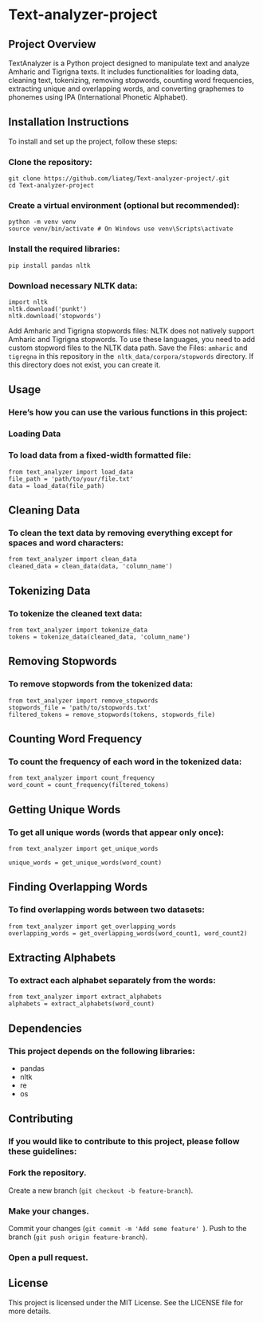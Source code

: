 # Text-analyzer-project

## Project Overview
TextAnalyzer is a Python project designed to manipulate text and analyze Amharic and Tigrigna texts. It includes functionalities for loading data, cleaning text, tokenizing, removing stopwords, counting word frequencies, extracting unique and overlapping words, and converting graphemes to phonemes using IPA (International Phonetic Alphabet).

## Installation Instructions
To install and set up the project, follow these steps:

### Clone the repository:
```
git clone https://github.com/liateg/Text-analyzer-project/.git
cd Text-analyzer-project
```

### Create a virtual environment (optional but recommended):
```
python -m venv venv
source venv/bin/activate # On Windows use venv\Scripts\activate 
```
### Install the required libraries:
`pip install pandas nltk`

### Download necessary NLTK data:

```
import nltk
nltk.download('punkt')
nltk.download('stopwords')

```
Add Amharic and Tigrigna stopwords files: NLTK does not natively support Amharic and Tigrigna stopwords. To use these languages, you need to add custom stopword files to the NLTK data path.
Save the Files: `amharic` and `tigregna` in this repository in the` nltk_data/corpora/stopwords` directory. If this directory does not exist, you can create it.

## Usage
### Here’s how you can use the various functions in this project:

### Loading Data
### To load data from a fixed-width formatted file:
```
from text_analyzer import load_data
file_path = 'path/to/your/file.txt'
data = load_data(file_path)
```

## Cleaning Data
### To clean the text data by removing everything except for spaces and word characters:
```
from text_analyzer import clean_data
cleaned_data = clean_data(data, 'column_name')
```
## Tokenizing Data
### To tokenize the cleaned text data:
```
from text_analyzer import tokenize_data
tokens = tokenize_data(cleaned_data, 'column_name')
```
## Removing Stopwords
### To remove stopwords from the tokenized data:
```
from text_analyzer import remove_stopwords
stopwords_file = 'path/to/stopwords.txt'
filtered_tokens = remove_stopwords(tokens, stopwords_file)
```
## Counting Word Frequency
### To count the frequency of each word in the tokenized data:
```
from text_analyzer import count_frequency
word_count = count_frequency(filtered_tokens)
```
## Getting Unique Words
### To get all unique words (words that appear only once):
```
from text_analyzer import get_unique_words

unique_words = get_unique_words(word_count)
```

## Finding Overlapping Words
### To find overlapping words between two datasets:
```
from text_analyzer import get_overlapping_words
overlapping_words = get_overlapping_words(word_count1, word_count2)
```

## Extracting Alphabets
### To extract each alphabet separately from the words:
```
from text_analyzer import extract_alphabets
alphabets = extract_alphabets(word_count)
```
## Dependencies
### This project depends on the following libraries:

* pandas
* nltk
* re
* os
## Contributing
### If you would like to contribute to this project, please follow these guidelines:

### Fork the repository.
Create a new branch (`git checkout -b feature-branch`).
### Make your changes.
Commit your changes (`git commit -m 'Add some feature' `).
Push to the branch (`git push origin feature-branch`).
### Open a pull request.
## License
This project is licensed under the MIT License. See the LICENSE file for more details.
